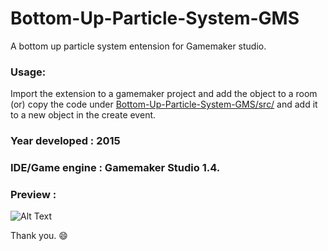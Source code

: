 # Bottom-Up-Particle-System-GMS

A bottom up particle system entension for Gamemaker studio. 

### Usage:
Import the extension to a gamemaker project and add the object to a room (or) copy the code under 
[Bottom-Up-Particle-System-GMS/src/](https://github.com/BharathVishal/Bottom-Up-Particle-System-GMS/blob/master/src/Particle_system_code.txt) and add it to a new object in the create event.

### Year developed : 2015

### IDE/Game engine : Gamemaker Studio 1.4.

### Preview : 






![Alt Text](https://github.com/BharathVishal/Bottom-Up-Particle-System-GMS/blob/master/Preview%20GIF/preview-gif.gif)

Thank you. :smile:
